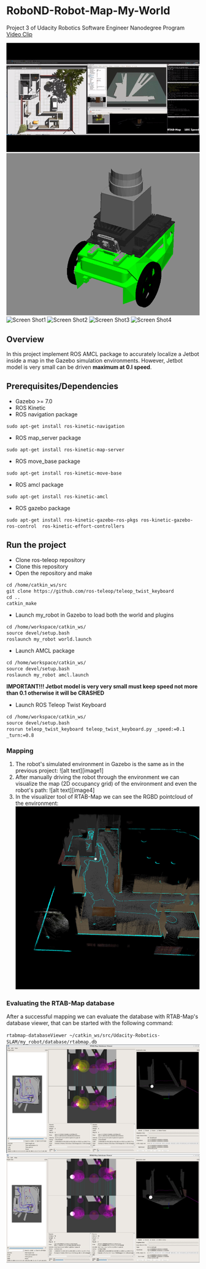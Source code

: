 # RoboND-Robot-Map-My-World
Project 3 of Udacity Robotics Software Engineer Nanodegree Program [Video Clip](https://youtu.be/u6Ax9PQRKWU)

[![Demo_Video](/videos/RoboND-Robot-Map-My-World.gif)](https://youtu.be/u6Ax9PQRKWU)
![Jetbot_Model2](images/jetbot_model_2.png)  
![Screen Shot1](images/amcl_screen_shot01.jpg) 
![Screen Shot2](images/amcl_screen_shot02.jpg) 
![Screen Shot3](images/amcl_screen_shot03.jpg) 
![Screen Shot4](images/amcl_screen_shot04.jpg) 
## Overview  
In this project implement ROS AMCL package to accurately localize a Jetbot inside a map in the Gazebo simulation environments.
However, Jetbot model is very small can be driven **maximum at 0.l speed**.

## Prerequisites/Dependencies  
* Gazebo >= 7.0  
* ROS Kinetic  
* ROS navigation package  

```
sudo apt-get install ros-kinetic-navigation
```
* ROS map_server package  
```
sudo apt-get install ros-kinetic-map-server
```
* ROS move_base package  
```
sudo apt-get install ros-kinetic-move-base
```
* ROS amcl package  
```
sudo apt-get install ros-kinetic-amcl
```

* ROS gazebo package  
```
sudo apt-get install ros-kinetic-gazebo-ros-pkgs ros-kinetic-gazebo-ros-control  ros-kinetic-effort-controllers
```

## Run the project  
* Clone ros-teleop repository
* Clone this repository
* Open the repository and make  
```
cd /home/catkin_ws/src
git clone https://github.com/ros-teleop/teleop_twist_keyboard
cd ..
catkin_make
```
* Launch my_robot in Gazebo to load both the world and plugins  
```
cd /home/workspace/catkin_ws/
source devel/setup.bash
roslaunch my_robot world.launch
```  

* Launch AMCL package  
```
cd /home/workspace/catkin_ws/
source devel/setup.bash
roslaunch my_robot amcl.launch
```  


**IMPORTANT!!! Jetbot model is very very small must keep speed not more than 0.1 otherwise it will be CRASHED**
* Launch ROS Teleop Twist Keyboard 
```
cd /home/workspace/catkin_ws/
source devel/setup.bash
rosrun teleop_twist_keyboard teleop_twist_keyboard.py _speed:=0.1 _turn:=0.8
```  
### Mapping
1) The robot's simulated environment in Gazebo is the same as in the previous project:
![alt text][image1]
2) After manually driving the robot through the environment we can visualize the map (2D occupancy grid) of the environment and even the robot's path:
![alt text][image4]
3) In the visualizer tool of RTAB-Map we can see the RGBD pointcloud of the environment:
![PointCloud Shot1](images/pointcloud.png) 


### Evaluating the RTAB-Map database
After a successful mapping we can evaluate the database with RTAB-Map's database viewer, that can be started with the following command:

`rtabmap-databaseViewer ~/catkin_ws/src/Udacity-Robotics-SLAM/my_robot/database/rtabmap.db`
![Database70](images/rtabmap_db_70.png)
![Database609](images/rtabmap_db_609.png)

